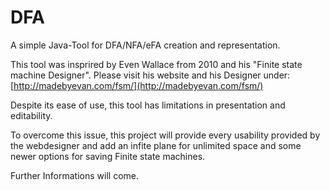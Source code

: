 # DFA
A simple Java-Tool for DFA/NFA/eFA creation and representation.

This tool was insprired by Even Wallace from 2010 and his "Finite state machine Designer".
Please visit his website and his Designer under: [http://madebyevan.com/fsm/](http://madebyevan.com/fsm/)

Despite its ease of use, this tool has limitations in presentation and editability.

To overcome this issue, this project will provide every usability provided by the webdesigner and add an infite plane
for unlimited space and some newer options for saving Finite state machines.

Further Informations will come.

